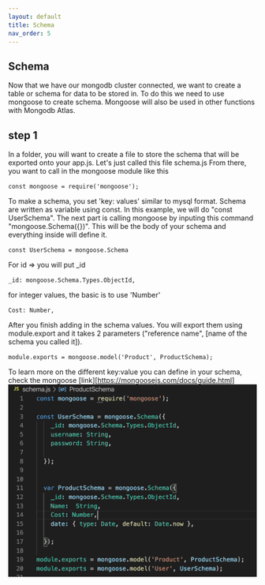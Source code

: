 ```yaml
---
layout: default
title: Schema
nav_order: 5
---
```


## Schema

Now that we have our mongodb cluster connected, we want to create a table or schema for data to be stored in.
To do this we need to use mongoose to create schema. Mongoose will also be used in other functions with Mongodb Atlas.

## step 1

In a folder, you will want to create a file to store the schema that will be exported onto your app.js.
Let's just called this file schema.js
From there, you want to call in the mongoose module like this
```
const mongoose = require('mongoose');
```
To make a schema, you set 'key: values' similar to mysql format. Schema are written as variable using const. 
In this example, we will do "const UserSchema". The next part is calling mongoose by inputing this command "mongoose.Schema({})". This will be the body of your schema and everything inside will define it.

```
const UserSchema = mongoose.Schema
```

For id => you will put _id 

```
_id: mongoose.Schema.Types.ObjectId,
```
for integer values, the basic is to use 'Number'

```
Cost: Number,
```

After you finish adding in the schema values. You will export them using module.export and it takes 2 parameters ("reference name", [name of the schema you called it]).

```
module.exports = mongoose.model('Product', ProductSchema);
```

To learn more on the different key:value you can define in your schema, check the mongoose [link][https://mongoosejs.com/docs/guide.html]
![mongo](https://github.com/eswong610/user-guide-docs/blob/gh-pages/assets/images/schemajs.png?raw=true)
